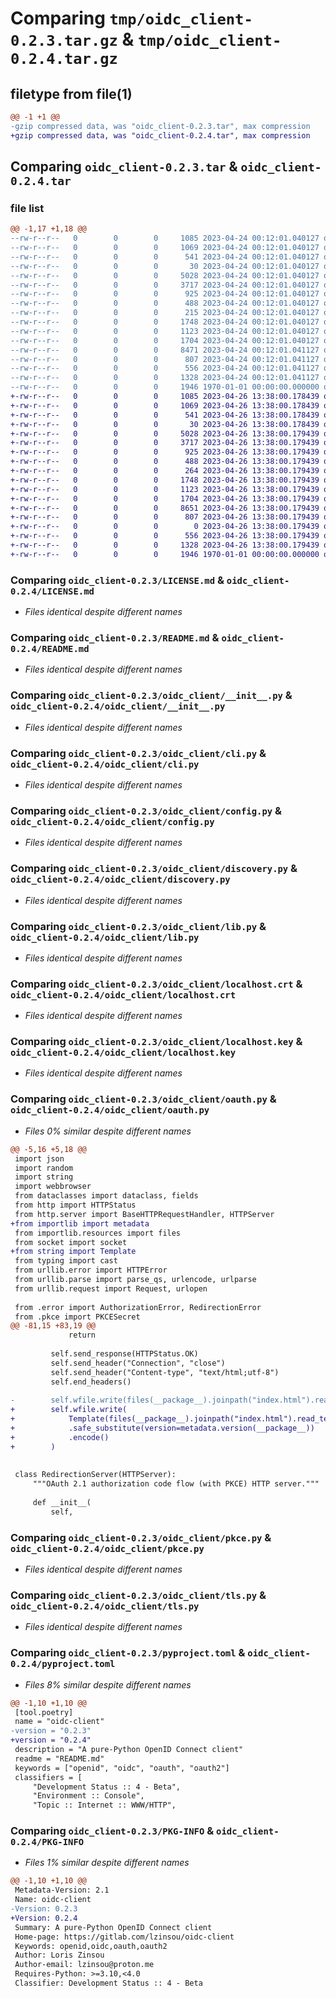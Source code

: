# Comparing `tmp/oidc_client-0.2.3.tar.gz` & `tmp/oidc_client-0.2.4.tar.gz`

## filetype from file(1)

```diff
@@ -1 +1 @@
-gzip compressed data, was "oidc_client-0.2.3.tar", max compression
+gzip compressed data, was "oidc_client-0.2.4.tar", max compression
```

## Comparing `oidc_client-0.2.3.tar` & `oidc_client-0.2.4.tar`

### file list

```diff
@@ -1,17 +1,18 @@
--rw-r--r--   0        0        0     1085 2023-04-24 00:12:01.040127 oidc_client-0.2.3/LICENSE.md
--rw-r--r--   0        0        0     1069 2023-04-24 00:12:01.040127 oidc_client-0.2.3/README.md
--rw-r--r--   0        0        0      541 2023-04-24 00:12:01.040127 oidc_client-0.2.3/oidc_client/__init__.py
--rw-r--r--   0        0        0       30 2023-04-24 00:12:01.040127 oidc_client-0.2.3/oidc_client/__main__.py
--rw-r--r--   0        0        0     5028 2023-04-24 00:12:01.040127 oidc_client-0.2.3/oidc_client/cli.py
--rw-r--r--   0        0        0     3717 2023-04-24 00:12:01.040127 oidc_client-0.2.3/oidc_client/config.py
--rw-r--r--   0        0        0      925 2023-04-24 00:12:01.040127 oidc_client-0.2.3/oidc_client/discovery.py
--rw-r--r--   0        0        0      488 2023-04-24 00:12:01.040127 oidc_client-0.2.3/oidc_client/error.py
--rw-r--r--   0        0        0      215 2023-04-24 00:12:01.040127 oidc_client-0.2.3/oidc_client/index.html
--rw-r--r--   0        0        0     1748 2023-04-24 00:12:01.040127 oidc_client-0.2.3/oidc_client/lib.py
--rw-r--r--   0        0        0     1123 2023-04-24 00:12:01.040127 oidc_client-0.2.3/oidc_client/localhost.crt
--rw-r--r--   0        0        0     1704 2023-04-24 00:12:01.040127 oidc_client-0.2.3/oidc_client/localhost.key
--rw-r--r--   0        0        0     8471 2023-04-24 00:12:01.041127 oidc_client-0.2.3/oidc_client/oauth.py
--rw-r--r--   0        0        0      807 2023-04-24 00:12:01.041127 oidc_client-0.2.3/oidc_client/pkce.py
--rw-r--r--   0        0        0      556 2023-04-24 00:12:01.041127 oidc_client-0.2.3/oidc_client/tls.py
--rw-r--r--   0        0        0     1328 2023-04-24 00:12:01.041127 oidc_client-0.2.3/pyproject.toml
--rw-r--r--   0        0        0     1946 1970-01-01 00:00:00.000000 oidc_client-0.2.3/PKG-INFO
+-rw-r--r--   0        0        0     1085 2023-04-26 13:38:00.178439 oidc_client-0.2.4/LICENSE.md
+-rw-r--r--   0        0        0     1069 2023-04-26 13:38:00.178439 oidc_client-0.2.4/README.md
+-rw-r--r--   0        0        0      541 2023-04-26 13:38:00.178439 oidc_client-0.2.4/oidc_client/__init__.py
+-rw-r--r--   0        0        0       30 2023-04-26 13:38:00.178439 oidc_client-0.2.4/oidc_client/__main__.py
+-rw-r--r--   0        0        0     5028 2023-04-26 13:38:00.179439 oidc_client-0.2.4/oidc_client/cli.py
+-rw-r--r--   0        0        0     3717 2023-04-26 13:38:00.179439 oidc_client-0.2.4/oidc_client/config.py
+-rw-r--r--   0        0        0      925 2023-04-26 13:38:00.179439 oidc_client-0.2.4/oidc_client/discovery.py
+-rw-r--r--   0        0        0      488 2023-04-26 13:38:00.179439 oidc_client-0.2.4/oidc_client/error.py
+-rw-r--r--   0        0        0      264 2023-04-26 13:38:00.179439 oidc_client-0.2.4/oidc_client/index.html
+-rw-r--r--   0        0        0     1748 2023-04-26 13:38:00.179439 oidc_client-0.2.4/oidc_client/lib.py
+-rw-r--r--   0        0        0     1123 2023-04-26 13:38:00.179439 oidc_client-0.2.4/oidc_client/localhost.crt
+-rw-r--r--   0        0        0     1704 2023-04-26 13:38:00.179439 oidc_client-0.2.4/oidc_client/localhost.key
+-rw-r--r--   0        0        0     8651 2023-04-26 13:38:00.179439 oidc_client-0.2.4/oidc_client/oauth.py
+-rw-r--r--   0        0        0      807 2023-04-26 13:38:00.179439 oidc_client-0.2.4/oidc_client/pkce.py
+-rw-r--r--   0        0        0        0 2023-04-26 13:38:00.179439 oidc_client-0.2.4/oidc_client/py.typed
+-rw-r--r--   0        0        0      556 2023-04-26 13:38:00.179439 oidc_client-0.2.4/oidc_client/tls.py
+-rw-r--r--   0        0        0     1328 2023-04-26 13:38:00.179439 oidc_client-0.2.4/pyproject.toml
+-rw-r--r--   0        0        0     1946 1970-01-01 00:00:00.000000 oidc_client-0.2.4/PKG-INFO
```

### Comparing `oidc_client-0.2.3/LICENSE.md` & `oidc_client-0.2.4/LICENSE.md`

 * *Files identical despite different names*

### Comparing `oidc_client-0.2.3/README.md` & `oidc_client-0.2.4/README.md`

 * *Files identical despite different names*

### Comparing `oidc_client-0.2.3/oidc_client/__init__.py` & `oidc_client-0.2.4/oidc_client/__init__.py`

 * *Files identical despite different names*

### Comparing `oidc_client-0.2.3/oidc_client/cli.py` & `oidc_client-0.2.4/oidc_client/cli.py`

 * *Files identical despite different names*

### Comparing `oidc_client-0.2.3/oidc_client/config.py` & `oidc_client-0.2.4/oidc_client/config.py`

 * *Files identical despite different names*

### Comparing `oidc_client-0.2.3/oidc_client/discovery.py` & `oidc_client-0.2.4/oidc_client/discovery.py`

 * *Files identical despite different names*

### Comparing `oidc_client-0.2.3/oidc_client/lib.py` & `oidc_client-0.2.4/oidc_client/lib.py`

 * *Files identical despite different names*

### Comparing `oidc_client-0.2.3/oidc_client/localhost.crt` & `oidc_client-0.2.4/oidc_client/localhost.crt`

 * *Files identical despite different names*

### Comparing `oidc_client-0.2.3/oidc_client/localhost.key` & `oidc_client-0.2.4/oidc_client/localhost.key`

 * *Files identical despite different names*

### Comparing `oidc_client-0.2.3/oidc_client/oauth.py` & `oidc_client-0.2.4/oidc_client/oauth.py`

 * *Files 0% similar despite different names*

```diff
@@ -5,16 +5,18 @@
 import json
 import random
 import string
 import webbrowser
 from dataclasses import dataclass, fields
 from http import HTTPStatus
 from http.server import BaseHTTPRequestHandler, HTTPServer
+from importlib import metadata
 from importlib.resources import files
 from socket import socket
+from string import Template
 from typing import cast
 from urllib.error import HTTPError
 from urllib.parse import parse_qs, urlencode, urlparse
 from urllib.request import Request, urlopen
 
 from .error import AuthorizationError, RedirectionError
 from .pkce import PKCESecret
@@ -81,15 +83,19 @@
             return
 
         self.send_response(HTTPStatus.OK)
         self.send_header("Connection", "close")
         self.send_header("Content-type", "text/html;utf-8")
         self.end_headers()
 
-        self.wfile.write(files(__package__).joinpath("index.html").read_bytes())
+        self.wfile.write(
+            Template(files(__package__).joinpath("index.html").read_text())
+            .safe_substitute(version=metadata.version(__package__))
+            .encode()
+        )
 
 
 class RedirectionServer(HTTPServer):
     """OAuth 2.1 authorization code flow (with PKCE) HTTP server."""
 
     def __init__(
         self,
```

### Comparing `oidc_client-0.2.3/oidc_client/pkce.py` & `oidc_client-0.2.4/oidc_client/pkce.py`

 * *Files identical despite different names*

### Comparing `oidc_client-0.2.3/oidc_client/tls.py` & `oidc_client-0.2.4/oidc_client/tls.py`

 * *Files identical despite different names*

### Comparing `oidc_client-0.2.3/pyproject.toml` & `oidc_client-0.2.4/pyproject.toml`

 * *Files 8% similar despite different names*

```diff
@@ -1,10 +1,10 @@
 [tool.poetry]
 name = "oidc-client"
-version = "0.2.3"
+version = "0.2.4"
 description = "A pure-Python OpenID Connect client"
 readme = "README.md"
 keywords = ["openid", "oidc", "oauth", "oauth2"]
 classifiers = [
     "Development Status :: 4 - Beta",
     "Environment :: Console",
     "Topic :: Internet :: WWW/HTTP",
```

### Comparing `oidc_client-0.2.3/PKG-INFO` & `oidc_client-0.2.4/PKG-INFO`

 * *Files 1% similar despite different names*

```diff
@@ -1,10 +1,10 @@
 Metadata-Version: 2.1
 Name: oidc-client
-Version: 0.2.3
+Version: 0.2.4
 Summary: A pure-Python OpenID Connect client
 Home-page: https://gitlab.com/lzinsou/oidc-client
 Keywords: openid,oidc,oauth,oauth2
 Author: Loris Zinsou
 Author-email: lzinsou@proton.me
 Requires-Python: >=3.10,<4.0
 Classifier: Development Status :: 4 - Beta
```

